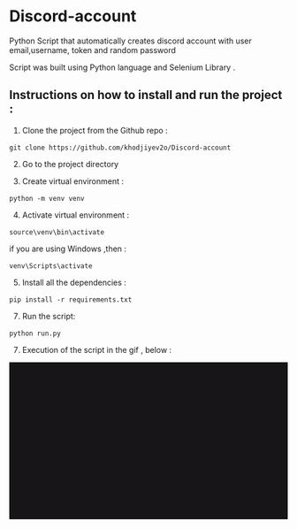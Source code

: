 # Discord-account
Python Script that automatically creates discord account with  user email,username, token  and random password 

Script was  built using Python language and Selenium Library .


## Instructions on how to install and run the project : 

1. Clone the project from the Github repo :

````
git clone https://github.com/khodjiyev2o/Discord-account
````
2. Go to the project directory  

3. Create virtual environment :

````
python -m venv venv
````

4. Activate virtual environment  : 

````
source\venv\bin\activate

````
if you are using Windows ,then :
````
venv\Scripts\activate
````
 
  
5. Install all the dependencies :

```
pip install -r requirements.txt
```

7. Run the script:
```
python run.py
```

7. Execution of  the script in the gif , below :

<img src="https://github.com/khodjiyev2o/Discord-account/blob/master/dicord.gif"/>